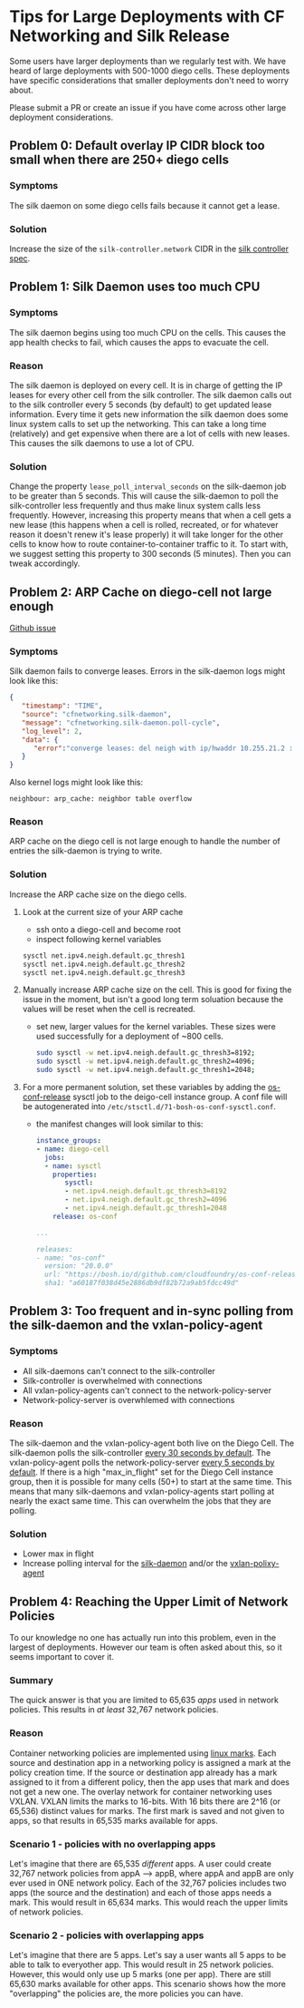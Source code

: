 # Tips for Large Deployments with CF Networking and Silk Release

Some users have larger deployments than we regularly test with. We have heard of
large deployments with 500-1000 diego cells.  These deployments have specific
considerations that smaller deployments don't need to worry about.

Please submit a PR or create an issue if you have come across other large
deployment considerations.

## Problem 0: Default overlay IP CIDR block too small when there are 250+ diego cells

### Symptoms

The silk daemon on some diego cells fails because it cannot get a lease.

### Solution

Increase the size of the `silk-controller.network` CIDR in the [silk controller
spec](https://github.com/cloudfoundry/silk-release/blob/develop/jobs/silk-controller/spec).

## Problem 1: Silk Daemon uses too much CPU
### Symptoms

The silk daemon begins using too much CPU on the cells. This causes the app
health checks to fail, which causes the apps to evacuate the cell.

### Reason

The silk daemon is deployed on every cell. It is in charge of getting the IP
leases for every other cell from the silk controller. The silk daemon calls out
to the silk controller every 5 seconds (by default) to get updated lease
information. Every time it gets new information the silk daemon does some linux
system calls to set up the networking. This can take a long time (relatively)
and get expensive when there are a lot of cells with new leases. This causes the
silk daemons to use a lot of CPU.

### Solution

Change the property `lease_poll_interval_seconds` on the silk-daemon job to be
greater than 5 seconds. This will cause the silk-daemon to poll the
silk-controller less frequently and thus make linux system calls less
frequently. However, increasing this property means that when a cell gets a new
lease (this happens when a cell is rolled, recreated, or for whatever reason it
doesn't renew it's lease properly) it will take longer for the other cells to
know how to route container-to-container traffic to it. To start with, we
suggest setting this property to 300 seconds (5 minutes). Then you can tweak
accordingly.

## Problem 2: ARP Cache on diego-cell not large enough
[Github issue](https://github.com/cloudfoundry/cf-networking-release/issues/54)

### Symptoms

Silk daemon fails to converge leases. Errors in the silk-daemon logs might look
like this:

```json
{
   "timestamp": "TIME",
   "source": "cfnetworking.silk-daemon",
   "message": "cfnetworking.silk-daemon.poll-cycle",
   "log_level": 2,
   "data": {
      "error":"converge leases: del neigh with ip/hwaddr 10.255.21.2 : no such file or directory"
   }
}
```

Also kernel logs might look like this:

```
neighbour: arp_cache: neighbor table overflow
```

### Reason

ARP cache on the diego cell is not large enough to handle the number of entries
the silk-daemon is trying to write.

### Solution

Increase the ARP cache size on the diego cells.

1. Look at the current size of your ARP cache
    - ssh onto a diego-cell and become root
    - inspect following kernel variables
    ```bash
    sysctl net.ipv4.neigh.default.gc_thresh1
    sysctl net.ipv4.neigh.default.gc_thresh2
    sysctl net.ipv4.neigh.default.gc_thresh3
    ```

1. Manually increase ARP cache size on the cell. This is good for fixing the
   issue in the moment, but isn't a good long term soluation because the values
   will be reset when the cell is recreated.
   - set new, larger values for the kernel variables. These sizes were used successfully for a deployment of ~800 cells.
     ```bash
     sudo sysctl -w net.ipv4.neigh.default.gc_thresh3=8192;
     sudo sysctl -w net.ipv4.neigh.default.gc_thresh2=4096;
     sudo sysctl -w net.ipv4.neigh.default.gc_thresh1=2048;
     ```

1. For a more permanent solution, set these variables by adding the
   [os-conf-release](https://github.com/cloudfoundry/os-conf-release) sysctl job
   to the deigo-cell instance group. A conf file will be autogenerated into
   `/etc/stsctl.d/71-bosh-os-conf-sysctl.conf`.
   - the manifest changes will look similar to this:
     ```yaml
     instance_groups:
     - name: diego-cell
       jobs:
       - name: sysctl
         properties:
            sysctl:
            - net.ipv4.neigh.default.gc_thresh3=8192
            - net.ipv4.neigh.default.gc_thresh2=4096
            - net.ipv4.neigh.default.gc_thresh1=2048
         release: os-conf

     ...

     releases:
     - name: "os-conf"
       version: "20.0.0"
       url: "https://bosh.io/d/github.com/cloudfoundry/os-conf-release?v=20.0.0"
       sha1: "a60187f038d45e2886db9df82b72a9ab5fdcc49d"
     ```
 
## Problem 3: Too frequent and in-sync polling from the silk-daemon and the vxlan-policy-agent
### Symptoms
* All silk-daemons can't connect to the silk-controller
* Silk-controller is overwhelmed with connections
* All vxlan-policy-agents can't connect to the network-policy-server
* Network-policy-server is overwhlemed with connections

### Reason
The silk-daemon and the vxlan-policy-agent both live on the Diego Cell. The silk-daemon polls the silk-controller [every 30 seconds by default](https://github.com/cloudfoundry/silk-release/blob/develop/jobs/silk-daemon/spec#L42-L44). The vxlan-policy-agent polls the network-policy-server [every 5 seconds by default](https://github.com/cloudfoundry/silk-release/blob/develop/jobs/vxlan-policy-agent/spec#L42-L44). If there is a high "max_in_flight" set for the Diego Cell instance group, then it is possible for many cells (50+) to start at the same time. This means that many silk-daemons and vxlan-policy-agents start polling at nearly the exact same time. This can overwhelm the jobs that they are polling.

### Solution
* Lower max in flight
* Increase polling interval for the [silk-daemon](https://github.com/cloudfoundry/silk-release/blob/develop/jobs/silk-daemon/spec#L42-L44) and/or the [vxlan-polixy-agent](https://github.com/cloudfoundry/silk-release/blob/develop/jobs/vxlan-policy-agent/spec#L42-L44)

## Problem 4: Reaching the Upper Limit of Network Policies

To our knowledge no one has actually run into this problem, even in the largest of deployments. However our team is often asked about this, so it seems important to cover it.

### Summary 

The quick answer is that you are limited to 65,635 _apps_ used in network policies. This results in _at least_ 32,767 network policies. 

### Reason

Container networking policies are implemented using [linux marks](https://www.linuxtopia.org/Linux_Firewall_iptables/x4368.html). Each source and destination app in a networking policy is assigned a mark at the policy creation time. If the source or destination app already has a mark assigned to it from a different policy, then the app uses that mark and does not get a new one. The overlay network for container networking uses VXLAN. VXLAN limits the marks to 16-bits. With 16 bits there are 2^16 (or 65,536) distinct values for marks. The first mark is saved and not given to apps, so that results in 65,535 marks available for apps.

### Scenario 1 - policies with no overlapping apps
Let's imagine that there are 65,535 _different_ apps. A user could create 32,767 network policies from appA --> appB, where appA and appB are only ever used in ONE network policy. Each of the 32,767 policies includes two apps (the source and the destination) and each of those apps needs a mark. This would result in 65,634 marks. This would reach the upper limits of network policies. 

### Scenario 2 - policies with overlapping apps
Let's imagine that there are 5 apps. Let's say a user wants all 5 apps to be able to talk to everyother app. This would result in 25 network policies. However, this would only use up 5 marks (one per app). There are still 65,630 marks available for other apps. This scenario shows how the more "overlapping" the policies are, the more policies you can have.

